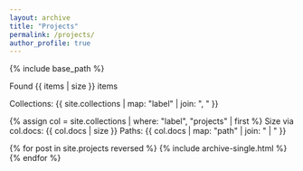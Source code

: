 ```yaml
---
layout: archive
title: "Projects"
permalink: /projects/
author_profile: true
---
```

{% include base_path %}

Found {{ items | size }} items

Collections: {{ site.collections | map: "label" | join: ", " }}

{% assign col = site.collections | where: "label", "projects" | first %}
Size via col.docs: {{ col.docs | size }}
Paths: {{ col.docs | map: "path" | join: " | " }}

{% for post in site.projects reversed %}
  {% include archive-single.html %}
{% endfor %}